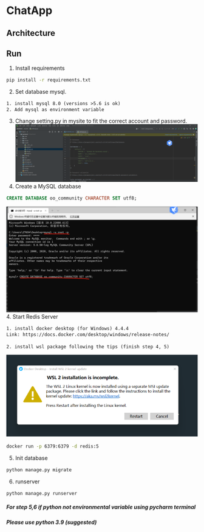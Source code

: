 # ChatApp  #


## Architecture ##
 

## Run ##


1. Install requirements
```bash
pip install -r requirements.txt
```
2. Set database mysql.
```
1. install mysql 8.0 (versions >5.6 is ok)
2. Add mysql as environment variable
```
3. Change setting.py in mysite to fit the correct account and password.
![img.png](img.png)
4. Create a MySQL database
```sql
CREATE DATABASE oo_community CHARACTER SET utf8;
```
![img_1.png](img_1.png)
4. Start Redis Server 
```angular2html
1. install docker desktop (for Windows) 4.4.4
Link: https://docs.docker.com/desktop/windows/release-notes/

2. install wsl package following the tips (finish step 4, 5)
```
![img_2.png](img_2.png)
```bash
docker run -p 6379:6379 -d redis:5
```
5. Init database

```bash
python manage.py migrate
```
6. runserver
```bash
python manage.py runserver
```

##### For step 5,6 if python not environmental variable using pycharm terminal
##### Please use python 3.9 (suggested)